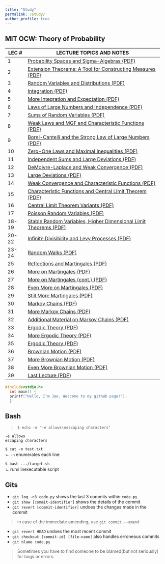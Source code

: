 ```yaml
---
title: "Study"
permalink: /study/
author_profile: true
---
```


<h2>MIT OCW: Theory of Probability</h2>
  <style>
    code {
      font-size: .75rem;
    }
  </style>
  <table summary="See table caption for summary." class="tablewidth75">
    <thead>
      <tr>
        <th scope="col">LEC&nbsp;#</th>
        <th scope="col">LECTURE&nbsp;TOPICS&nbsp;AND&nbsp;NOTES</th>
      </tr>
    </thead>
    <tbody>
      <tr class="row">
        <td>1</td>
        <td><a
            href="https://ocw.mit.edu/courses/mathematics/18-175-theory-of-probability-spring-2014/lecture-slides/MIT18_175S14_Lecture1.pdf" target="_blank">Probability
            Spaces and Sigma-Algebras (PDF)</a></td>
      </tr>
      <tr class="alt-row">
        <td>2</td>
        <td><a
            href="https://ocw.mit.edu/courses/mathematics/18-175-theory-of-probability-spring-2014/lecture-slides/MIT18_175S14_Lecture2.pdf" target="_blank">Extension
            Theorems: A Tool for Constructing Measures (PDF)</a></td>
      </tr>
      <tr class="row">
        <td>3</td>
        <td><a
            href="https://ocw.mit.edu/courses/mathematics/18-175-theory-of-probability-spring-2014/lecture-slides/MIT18_175S14_Lecture3.pdf" target="_blank">Random
            Variables and Distributions (PDF)</a></td>
      </tr>
      <tr class="alt-row">
        <td>4</td>
        <td><a
            href="https://ocw.mit.edu/courses/mathematics/18-175-theory-of-probability-spring-2014/lecture-slides/MIT18_175S14_Lecture4.pdf" target="_blank">Integration
            (PDF)</a></td>
      </tr>
      <tr class="row">
        <td>5</td>
        <td><a
            href="https://ocw.mit.edu/courses/mathematics/18-175-theory-of-probability-spring-2014/lecture-slides/MIT18_175S14_Lecture5.pdf" target="_blank">More
            Integration and Expectation (PDF)</a></td>
      </tr>
      <tr class="alt-row">
        <td>6</td>
        <td><a
            href="https://ocw.mit.edu/courses/mathematics/18-175-theory-of-probability-spring-2014/lecture-slides/MIT18_175S14_Lecture6.pdf" target="_blank">Laws
            of Large Numbers and Independence (PDF)</a></td>
      </tr>
      <tr class="row">
        <td>7</td>
        <td><a
            href="https://ocw.mit.edu/courses/mathematics/18-175-theory-of-probability-spring-2014/lecture-slides/MIT18_175S14_Lecture7.pdf" target="_blank">Sums
            of Random Variables (PDF)</a></td>
      </tr>
      <tr class="alt-row">
        <td>8</td>
        <td><a
            href="https://ocw.mit.edu/courses/mathematics/18-175-theory-of-probability-spring-2014/lecture-slides/MIT18_175S14_Lecture8.pdf" target="_blank">Weak
            Laws and MGF and Characteristic Functions (PDF)</a></td>
      </tr>
      <tr class="row">
        <td>9</td>
        <td><a
            href="https://ocw.mit.edu/courses/mathematics/18-175-theory-of-probability-spring-2014/lecture-slides/MIT18_175S14_Lecture9.pdf" target="_blank">Borel-Cantelli
            and the Strong Law of Large Numbers (PDF)</a></td>
      </tr>
      <tr class="alt-row">
        <td>10</td>
        <td><a
            href="https://ocw.mit.edu/courses/mathematics/18-175-theory-of-probability-spring-2014/lecture-slides/MIT18_175S14_Lecture10.pdf" target="_blank">Zero-One
            Laws and Maximal Inequalities (PDF)</a></td>
      </tr>
      <tr class="row">
        <td>11</td>
        <td><a
            href="https://ocw.mit.edu/courses/mathematics/18-175-theory-of-probability-spring-2014/lecture-slides/MIT18_175S14_Lecture11.pdf" target="_blank">Independent
            Sums and Large Deviations (PDF)</a></td>
      </tr>
      <tr class="alt-row">
        <td>12</td>
        <td><a
            href="https://ocw.mit.edu/courses/mathematics/18-175-theory-of-probability-spring-2014/lecture-slides/MIT18_175S14_Lecture12.pdf" target="_blank">DeMoivre-Laplace
            and Weak Convergence (PDF)</a></td>
      </tr>
      <tr class="row">
        <td>13</td>
        <td><a
            href="https://ocw.mit.edu/courses/mathematics/18-175-theory-of-probability-spring-2014/lecture-slides/MIT18_175S14_Lecture13.pdf" target="_blank">Large
            Deviations (PDF)</a></td>
      </tr>
      <tr class="alt-row">
        <td>14</td>
        <td><a
            href="https://ocw.mit.edu/courses/mathematics/18-175-theory-of-probability-spring-2014/lecture-slides/MIT18_175S14_Lecture14.pdf" target="_blank">Weak
            Convergence and Characteristic Functions (PDF)</a></td>
      </tr>
      <tr class="row">
        <td>15</td>
        <td><a
            href="https://ocw.mit.edu/courses/mathematics/18-175-theory-of-probability-spring-2014/lecture-slides/MIT18_175S14_Lecture15.pdf" target="_blank">Characteristic
            Functions and Central Limit Theorem (PDF)</a></td>
      </tr>
      <tr class="alt-row">
        <td>16</td>
        <td><a
            href="https://ocw.mit.edu/courses/mathematics/18-175-theory-of-probability-spring-2014/lecture-slides/MIT18_175S14_Lecture16.pdf" target="_blank">Central
            Limit Theorem Variants (PDF)</a></td>
      </tr>
      <tr class="row">
        <td>17</td>
        <td><a
            href="https://ocw.mit.edu/courses/mathematics/18-175-theory-of-probability-spring-2014/lecture-slides/MIT18_175S14_Lecture17.pdf" target="_blank">Poisson
            Random Variables (PDF)</a></td>
      </tr>
      <tr class="alt-row">
        <td>18-19</td>
        <td><a
            href="https://ocw.mit.edu/courses/mathematics/18-175-theory-of-probability-spring-2014/lecture-slides/MIT18_175S14_Lecture18.pdf" target="_blank">Stable
            Random Variables, Higher Dimensional Limit Theorems (PDF)</a></td>
      </tr>
      <tr class="row">
        <td>20-22</td>
        <td><a
            href="https://ocw.mit.edu/courses/mathematics/18-175-theory-of-probability-spring-2014/lecture-slides/MIT18_175S14_Lecture20.pdf" target="_blank">Infinite
            Divisibility and Levy Processes (PDF)</a></td>
      </tr>
      <tr class="alt-row">
        <td>23-24</td>
        <td><a
            href="https://ocw.mit.edu/courses/mathematics/18-175-theory-of-probability-spring-2014/lecture-slides/MIT18_175S14_Lecture23.pdf" target="_blank">Random
            Walks (PDF)</a></td>
      </tr>
      <tr class="row">
        <td>25</td>
        <td><a
            href="https://ocw.mit.edu/courses/mathematics/18-175-theory-of-probability-spring-2014/lecture-slides/MIT18_175S14_Lecture25.pdf" target="_blank">Reflections
            and Martingales (PDF)</a></td>
      </tr>
      <tr class="alt-row">
        <td>26</td>
        <td><a
            href="https://ocw.mit.edu/courses/mathematics/18-175-theory-of-probability-spring-2014/lecture-slides/MIT18_175S14_Lecture26.pdf" target="_blank">More
            on Martingales (PDF)</a></td>
      </tr>
      <tr class="row">
        <td>27</td>
        <td><a
            href="https://ocw.mit.edu/courses/mathematics/18-175-theory-of-probability-spring-2014/lecture-slides/MIT18_175S14_Lecture27.pdf" target="_blank">More
            on Martingales (cont.) (PDF)</a></td>
      </tr>
      <tr class="alt-row">
        <td>28</td>
        <td><a
            href="https://ocw.mit.edu/courses/mathematics/18-175-theory-of-probability-spring-2014/lecture-slides/MIT18_175S14_Lecture28.pdf" target="_blank">Even
            More on Martingales (PDF)</a></td>
      </tr>
      <tr class="row">
        <td>29</td>
        <td><a
            href="https://ocw.mit.edu/courses/mathematics/18-175-theory-of-probability-spring-2014/lecture-slides/MIT18_175S14_Lecture29.pdf" target="_blank">Still
            More Martingales (PDF)</a></td>
      </tr>
      <tr class="alt-row">
        <td>30</td>
        <td><a
            href="https://ocw.mit.edu/courses/mathematics/18-175-theory-of-probability-spring-2014/lecture-slides/MIT18_175S14_Lecture30.pdf" target="_blank">Markov
            Chains (PDF)</a></td>
      </tr>
      <tr class="row">
        <td>31</td>
        <td><a
            href="https://ocw.mit.edu/courses/mathematics/18-175-theory-of-probability-spring-2014/lecture-slides/MIT18_175S14_Lecture31.pdf" target="_blank">More
            Markov Chains (PDF)</a></td>
      </tr>
      <tr class="alt-row">
        <td>32</td>
        <td><a
            href="https://ocw.mit.edu/courses/mathematics/18-175-theory-of-probability-spring-2014/lecture-slides/MIT18_175S14_Lecture32.pdf" target="_blank">Additional
            Material on Markov Chains (PDF)</a></td>
      </tr>
      <tr class="row">
        <td>33</td>
        <td><a
            href="https://ocw.mit.edu/courses/mathematics/18-175-theory-of-probability-spring-2014/lecture-slides/MIT18_175S14_Lecture33.pdf" target="_blank">Ergodic
            Theory (PDF)</a></td>
      </tr>
      <tr class="alt-row">
        <td>34</td>
        <td><a
            href="https://ocw.mit.edu/courses/mathematics/18-175-theory-of-probability-spring-2014/lecture-slides/MIT18_175S14_Lecture34.pdf" target="_blank">More
            Ergodic Theory (PDF)</a></td>
      </tr>
      <tr class="row">
        <td>35</td>
        <td><a
            href="https://ocw.mit.edu/courses/mathematics/18-175-theory-of-probability-spring-2014/lecture-slides/MIT18_175S14_Lecture35.pdf" target="_blank">Ergodic
            Theory (PDF)</a></td>
      </tr>
      <tr class="alt-row">
        <td>36</td>
        <td><a
            href="https://ocw.mit.edu/courses/mathematics/18-175-theory-of-probability-spring-2014/lecture-slides/MIT18_175S14_Lecture36.pdf" target="_blank">Brownian
            Motion (PDF)</a></td>
      </tr>
      <tr class="row">
        <td>37</td>
        <td><a
            href="https://ocw.mit.edu/courses/mathematics/18-175-theory-of-probability-spring-2014/lecture-slides/MIT18_175S14_Lecture37.pdf" target="_blank">More
            Brownian Motion (PDF)</a></td>
      </tr>
      <tr class="alt-row">
        <td>38</td>
        <td><a
            href="https://ocw.mit.edu/courses/mathematics/18-175-theory-of-probability-spring-2014/lecture-slides/MIT18_175S14_Lecture38.pdf" target="_blank">Even
            More Brownian Motion (PDF)</a></td>
      </tr>
      <tr class="row">
        <td>39</td>
        <td><a
            href="https://ocw.mit.edu/courses/mathematics/18-175-theory-of-probability-spring-2014/lecture-slides/MIT18_175S14_Lecture39.pdf" target="_blank">Last
            Lecture (PDF)</a></td>
      </tr>
    </tbody>
  </table>

  ```c
  #include<stdio.h>
    int main() {
    printf("Hello, I'm Jae. Welcome to my github page!");
    }
  ```

  <h2>Bash</h2>

  > `$ echo -e "-e allows\nescaping characters"`

  ```
  -e allows
  escaping characters
  ```

  `$ cat -n test.txt`\
  ㄴ `-n` enumerates each line

  `$ bash .../target.sh`\
  ㄴ runs inexecutable script

  <h2>Gits</h2>

  * `git log -n3 code.py` shows the last 3 commits within `code.py`
  * `git show [commit-identifier]` shows the details of the commit
  * `git revert [commit-identifier]` undoes the changes made in the commit
  > in case of the immediate amending, use `git commit --amend`
  * `git revert HEAD` undoes the most recent commit
  * `git checkout [commit-id] [file-name]` also handles erroneous commits
  * `git blame code.py`
  > Sometimes you have to find someone to be blamed(but not seriously) for bugs or errors.
